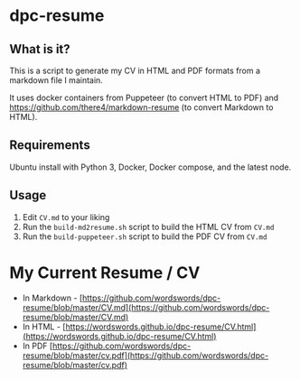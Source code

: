 # dpc-resume

## What is it?

This is a script to generate my CV in HTML and PDF formats from a markdown file I maintain.

It uses docker containers from Puppeteer (to convert HTML to PDF) and https://github.com/there4/markdown-resume (to convert Markdown to HTML).

## Requirements

Ubuntu install with Python 3, Docker, Docker compose, and the latest node.

## Usage

1. Edit `CV.md` to your liking
2. Run the `build-md2resume.sh` script to build the HTML CV from `CV.md`
3. Run the `build-puppeteer.sh` script to build the PDF CV from `CV.md`

# My Current Resume / CV

* In Markdown - [https://github.com/wordswords/dpc-resume/blob/master/CV.md](https://github.com/wordswords/dpc-resume/blob/master/CV.md)
* In HTML - [https://wordswords.github.io/dpc-resume/CV.html](https://wordswords.github.io/dpc-resume/CV.html)
* In PDF [https://github.com/wordswords/dpc-resume/blob/master/cv.pdf](https://github.com/wordswords/dpc-resume/blob/master/cv.pdf)
